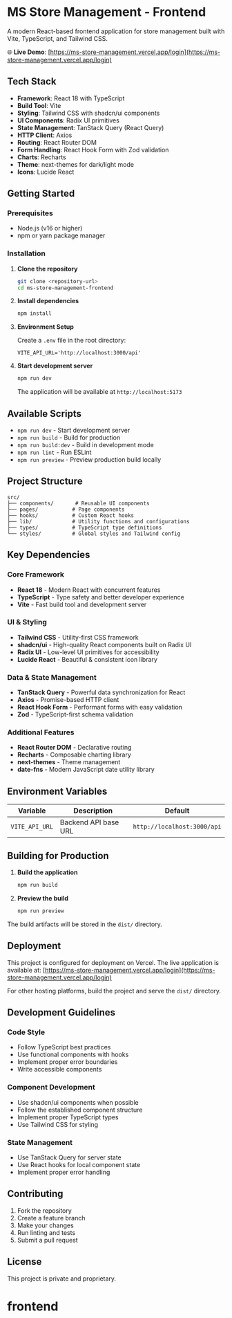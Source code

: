 # MS Store Management - Frontend

A modern React-based frontend application for store management built with Vite, TypeScript, and Tailwind CSS.

🌐 **Live Demo**: [https://ms-store-management.vercel.app/login](https://ms-store-management.vercel.app/login)

## Tech Stack

- **Framework**: React 18 with TypeScript
- **Build Tool**: Vite
- **Styling**: Tailwind CSS with shadcn/ui components
- **UI Components**: Radix UI primitives
- **State Management**: TanStack Query (React Query)
- **HTTP Client**: Axios
- **Routing**: React Router DOM
- **Form Handling**: React Hook Form with Zod validation
- **Charts**: Recharts
- **Theme**: next-themes for dark/light mode
- **Icons**: Lucide React

## Getting Started

### Prerequisites

- Node.js (v16 or higher)
- npm or yarn package manager

### Installation

1. **Clone the repository**

   ```bash
   git clone <repository-url>
   cd ms-store-management-frontend
   ```

2. **Install dependencies**

   ```bash
   npm install
   ```

3. **Environment Setup**

   Create a `.env` file in the root directory:

   ```env
   VITE_API_URL='http://localhost:3000/api'
   ```

4. **Start development server**

   ```bash
   npm run dev
   ```

   The application will be available at `http://localhost:5173`

## Available Scripts

- `npm run dev` - Start development server
- `npm run build` - Build for production
- `npm run build:dev` - Build in development mode
- `npm run lint` - Run ESLint
- `npm run preview` - Preview production build locally

## Project Structure

```
src/
├── components/       # Reusable UI components
├── pages/           # Page components
├── hooks/           # Custom React hooks
├── lib/             # Utility functions and configurations
├── types/           # TypeScript type definitions
└── styles/          # Global styles and Tailwind config
```

## Key Dependencies

### Core Framework

- **React 18** - Modern React with concurrent features
- **TypeScript** - Type safety and better developer experience
- **Vite** - Fast build tool and development server

### UI & Styling

- **Tailwind CSS** - Utility-first CSS framework
- **shadcn/ui** - High-quality React components built on Radix UI
- **Radix UI** - Low-level UI primitives for accessibility
- **Lucide React** - Beautiful & consistent icon library

### Data & State Management

- **TanStack Query** - Powerful data synchronization for React
- **Axios** - Promise-based HTTP client
- **React Hook Form** - Performant forms with easy validation
- **Zod** - TypeScript-first schema validation

### Additional Features

- **React Router DOM** - Declarative routing
- **Recharts** - Composable charting library
- **next-themes** - Theme management
- **date-fns** - Modern JavaScript date utility library

## Environment Variables

| Variable       | Description          | Default                     |
| -------------- | -------------------- | --------------------------- |
| `VITE_API_URL` | Backend API base URL | `http://localhost:3000/api` |

## Building for Production

1. **Build the application**

   ```bash
   npm run build
   ```

2. **Preview the build**
   ```bash
   npm run preview
   ```

The build artifacts will be stored in the `dist/` directory.

## Deployment

This project is configured for deployment on Vercel. The live application is available at:
[https://ms-store-management.vercel.app/login](https://ms-store-management.vercel.app/login)

For other hosting platforms, build the project and serve the `dist/` directory.

## Development Guidelines

### Code Style

- Follow TypeScript best practices
- Use functional components with hooks
- Implement proper error boundaries
- Write accessible components

### Component Development

- Use shadcn/ui components when possible
- Follow the established component structure
- Implement proper TypeScript types
- Use Tailwind CSS for styling

### State Management

- Use TanStack Query for server state
- Use React hooks for local component state
- Implement proper error handling

## Contributing

1. Fork the repository
2. Create a feature branch
3. Make your changes
4. Run linting and tests
5. Submit a pull request

## License

This project is private and proprietary.
# frontend

